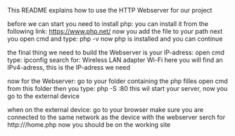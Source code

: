 This README explains how to use the HTTP Webserver for our project

before we can start you need to install php:
you can install it from the following link: https://www.php.net/ 
now you add the file to your path
next you open cmd and type: php -v
now php is installed and you can continue

the final thing we need to build the Webserver is your IP-adress:
open cmd
type: ipconfig
search for: Wireless LAN adapter Wi-Fi
here you will find an IPv4-adress, this is the IP-adress we need

now for the Webserver:
go to your folder containing the php filles
open cmd from this folder
then you type: php -S <your IP-adress>:80
this wil start your server, now you go to the external device

when on the external device:
go to your browser
make sure you are connected to the same network as the device with the webserver
serch for http://<your IP-adress>/home.php
now you should be on the working site
